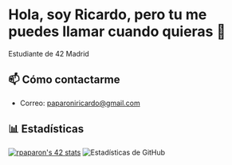# Hola, soy Ricardo, pero tu me puedes llamar cuando quieras 🤠

Estudiante de 42 Madrid

## 📫 Cómo contactarme

- Correo: paparoniricardo@gmail.com

## 📊 Estadísticas



[![rpaparon's 42 stats](https://badge.mediaplus.ma/binary/rpaparon?1337Badge=off&UM6P=off)](https://github.com/oakoudad/badge42) ![Estadísticas de GitHub](https://github-readme-stats.vercel.app/api?username=rpaparoni&show_icons=true&theme=radical)



